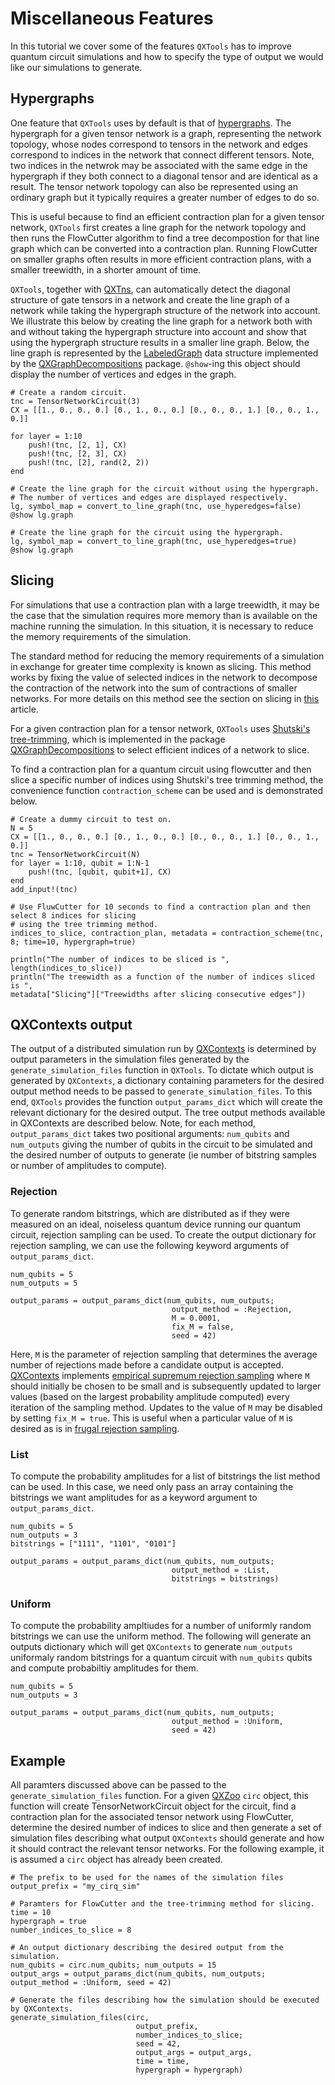 # Miscellaneous Features

In this tutorial we cover some of the features `QXTools` has to improve quantum circuit simulations and how to specify the type of output we would like our simulations to generate.

## Hypergraphs

One feature that `QXTools` uses by default is that of [hypergraphs](https://arxiv.org/abs/1710.05867). The hypergraph for a given tensor network is a graph, representing the network topology, whose nodes correspond to tensors in the network and edges correspond to indices in the network that connect different tensors. Note, two indices in the netwrok may be associated with the same edge in the hypergraph if they both connect to a diagonal tensor and are identical as a result. The tensor network topology can also be represented using an ordinary graph but it typically requires a greater number of edges to do so.

This is useful because to find an efficient contraction plan for a given tensor network, `QXTools` first creates a line graph for the network topology and then runs the FlowCutter algorithm to find a tree decompostion for that line graph which can be converted into a contraction plan. Running FlowCutter on smaller graphs often results in more efficient contraction plans, with a smaller treewidth, in a shorter amount of time.

`QXTools`, together with [QXTns](https://juliaqx.github.io/QXTns.jl/stable/), can automatically detect the diagonal structure of gate tensors in a network and create the line graph of a network while taking the hypergraph structure of the network into account. We illustrate this below by creating the line graph for a network both with and without taking the hypergraph structure into account and show that using the hypergraph structure results in a smaller line graph. Below, the line graph is represented by the [LabeledGraph](https://juliaqx.github.io/QXGraphDecompositions.jl/dev/LabeledGraph/) data structure implemented by the [QXGraphDecompositions](https://juliaqx.github.io/QXGraphDecompositions.jl/stable/) package. `@show`-ing this object should display the number of vertices and edges in the graph.

```
# Create a random circuit.
tnc = TensorNetworkCircuit(3)
CX = [[1., 0., 0., 0.] [0., 1., 0., 0.] [0., 0., 0., 1.] [0., 0., 1., 0.]]

for layer = 1:10
    push!(tnc, [2, 1], CX)
    push!(tnc, [2, 3], CX)
    push!(tnc, [2], rand(2, 2))
end

# Create the line graph for the circuit without using the hypergraph.
# The number of vertices and edges are displayed respectively.
lg, symbol_map = convert_to_line_graph(tnc, use_hyperedges=false)
@show lg.graph

# Create the line graph for the circuit using the hypergraph.
lg, symbol_map = convert_to_line_graph(tnc, use_hyperedges=true)
@show lg.graph
```


## Slicing

For simulations that use a contraction plan with a large treewidth, it may be the case that the simulation requires more memory than is available on the machine running the simulation. In this situation, it is necessary to reduce the memory requirements of the simulation.

The standard method for reducing the memory requirements of a simulation in exchange for greater time complexity is known as slicing. This method works by fixing the value of selected indices in the network to decompose the contraction of the network into the sum of contractions of smaller networks. For more details on this method see the section on slicing in [this](https://arxiv.org/pdf/2005.06787.pdf) article.

For a given contraction plan for a tensor network, `QXTools` uses [Shutski's tree-trimming](https://journals.aps.org/pra/abstract/10.1103/PhysRevA.102.062614), which is implemented in the package [QXGraphDecompositions](https://juliaqx.github.io/QXGraphDecompositions.jl/stable/) to select efficient indices of a network to slice.

To find a contraction plan for a quantum circuit using flowcutter and then slice a specific number of indices using Shutski's tree trimming method, the convenience function `contraction_scheme` can be used and is demonstrated below.

```
# Create a dummy circuit to test on.
N = 5
CX = [[1., 0., 0., 0.] [0., 1., 0., 0.] [0., 0., 0., 1.] [0., 0., 1., 0.]]
tnc = TensorNetworkCircuit(N)
for layer = 1:10, qubit = 1:N-1
    push!(tnc, [qubit, qubit+1], CX)
end
add_input!(tnc)

# Use FluwCutter for 10 seconds to find a contraction plan and then select 8 indices for slicing
# using the tree trimming method.
indices_to_slice, contraction_plan, metadata = contraction_scheme(tnc, 8; time=10, hypergraph=true)

println("The number of indices to be sliced is ", length(indices_to_slice))
println("The treewidth as a function of the number of indices sliced is ",
metadata["Slicing"]["Treewidths after slicing consecutive edges"])
```

## QXContexts output

The output of a distributed simulation run by [QXContexts](https://juliaqx.github.io/QXContexts.jl/stable/) is determined by output parameters in the simulation files generated by the `generate_simulation_files` function in `QXTools`. To dictate which output is generated by `QXContexts`, a dictionary containing parameters for the desired output method needs to be passed to `generate_simulation_files`. To this end, `QXTools` provides the function `output_params_dict` which will create the relevant dictionary for the desired output. The tree output methods available in QXContexts are described below. Note, for each method, `output_params_dict` takes two positional arguments: `num_qubits` and `num_outputs` giving the number of qubits in the circuit to be simulated and the desired number of outputs to generate (ie number of bitstring samples or number of amplitudes to compute).

### Rejection

To generate random bitstrings, which are distributed as if they were measured on an ideal, noiseless quantum device running our quantum circuit, rejection sampling can be used. To create the output dictionary for rejection sampling, we can use the following keyword arguments of `output_params_dict`.

```
num_qubits = 5
num_outputs = 5

output_params = output_params_dict(num_qubits, num_outputs;
                                    output_method = :Rejection,
                                    M = 0.0001,
                                    fix_M = false,
                                    seed = 42)
```

Here, `M` is the parameter of rejection sampling that determines the average number of rejections made before a candidate output is accepted. [QXContexts](https://juliaqx.github.io/QXContexts.jl/stable/) implements [empirical supremum rejection sampling](https://academic.oup.com/biomet/article-abstract/89/4/745/242234?redirectedFrom=fulltext) where `M` should initially be chosen to be small and is subsequently updated to larger values (based on the largest probability amplitude computed) every iteration of the sampling method. Updates to the value of `M` may be disabled by setting `fix_M = true`. This is useful when a particular value of `M` is desired as is in [frugal rejection sampling](https://arxiv.org/abs/1807.10749).

### List

To compute the probability amplitudes for a list of bitstrings the list method can be used. In this case, we need only pass an array containing the bitstrings we want amplitudes for as a keyword argument to `output_params_dict`.

```
num_qubits = 5
num_outputs = 3
bitstrings = ["1111", "1101", "0101"]

output_params = output_params_dict(num_qubits, num_outputs;
                                    output_method = :List,
                                    bitstrings = bitstrings)
```

### Uniform

To compute the probability ampltiudes for a number of uniformly random bitstrings we can use the uniform method. The following will generate an outputs dictionary which will get `QXContexts` to generate `num_outputs` uniformaly random bitstrings for a quantum circuit with `num_qubits` qubits and compute probabiltiy amplitudes for them.

```
num_qubits = 5
num_outputs = 3

output_params = output_params_dict(num_qubits, num_outputs;
                                    output_method = :Uniform,
                                    seed = 42)
```

## Example

All paramters discussed above can be passed to the `generate_simulation_files` function. For a given [QXZoo](https://juliaqx.github.io/QXZoo.jl/stable/) `circ` object, this function will create TensorNetworkCircuit object for the circuit, find a contraction plan for the associated tensor network using FlowCutter, determine the desired number of indices to slice and then generate a set of simulation files describing what output `QXContexts` should generate and how it should contract the relevant tensor networks. For the following example, it is assumed a `circ` object has already been created.

```
# The prefix to be used for the names of the simulation files
output_prefix = "my_cirq_sim"

# Paramters for FlowCutter and the tree-trimming method for slicing.
time = 10
hypergraph = true
number_indices_to_slice = 8

# An output dictionary describing the desired output from the simulation.
num_qubits = circ.num_qubits; num_outputs = 15
output_args = output_params_dict(num_qubits, num_outputs; output_method = :Uniform, seed = 42)

# Generate the files describing how the simulation should be executed by QXContexts.
generate_simulation_files(circ,
                            output_prefix,
                            number_indices_to_slice;
                            seed = 42,
                            output_args = output_args,
                            time = time,
                            hypergraph = hypergraph)
```